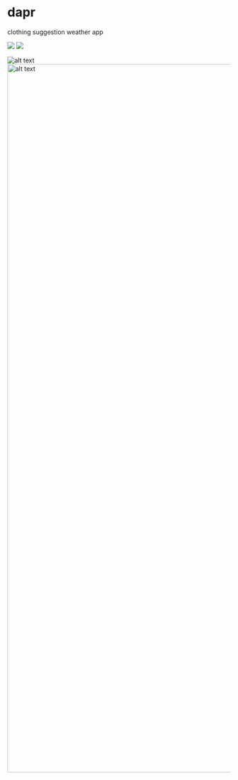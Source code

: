 # dapr
clothing suggestion weather app

![](/images/ss2.jpg)
![](/images/ss1.jpg)

<img src="/images/ss2.jpg" alt="alt text" >
<img src="/images/ss1.jpg" alt="alt text" width="800" height="1600">
